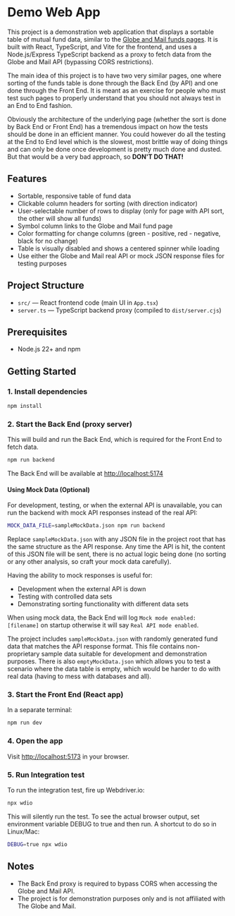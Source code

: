 
# Demo Web App

This project is a demonstration web application that displays a sortable table of mutual fund data, similar to the [Globe and Mail funds pages](https://www.theglobeandmail.com/investing/markets/funds/). It is built with React, TypeScript, and Vite for the frontend, and uses a Node.js/Express TypeScript backend as a proxy to fetch data from the Globe and Mail API (bypassing CORS restrictions).

The main idea of this project is to have two very similar pages, one where sorting of the funds table is done through the Back End (by API) and one done through the Front End. It is meant as an exercise for people who must test such pages to properly understand that you should not always test in an End to End fashion.

Obviously the architecture of the underlying page (whether the sort is done by Back End or Front End) has a tremendous impact on how the tests should be done in an efficient manner. You could however do all the testing at the End to End level which is the slowest, most brittle way of doing things and can only be done once development is pretty much done and dusted. But that would be a very bad approach, so **DON'T DO THAT!**

## Features

- Sortable, responsive table of fund data
- Clickable column headers for sorting (with direction indicator)
- User-selectable number of rows to display (only for page with API sort, the other will show all funds)
- Symbol column links to the Globe and Mail fund page
- Color formatting for change columns (green - positive, red - negative, black for no change)
- Table is visually disabled and shows a centered spinner while loading
- Use either the Globe and Mail real API or mock JSON response files for testing purposes

## Project Structure

- `src/` — React frontend code (main UI in `App.tsx`)
- `server.ts` — TypeScript backend proxy (compiled to `dist/server.cjs`)

## Prerequisites

- Node.js 22+ and npm

## Getting Started

### 1. Install dependencies

```sh
npm install
```

### 2. Start the Back End (proxy server)

This will build and run the Back End, which is required for the Front End to fetch data.

```sh
npm run backend
```

The Back End will be available at <http://localhost:5174>

#### Using Mock Data (Optional)

For development, testing, or when the external API is unavailable, you can run the backend with mock API responses instead of the real API:

```sh
MOCK_DATA_FILE=sampleMockData.json npm run backend
```

Replace `sampleMockData.json` with any JSON file in the project root that has the same structure as the API response. Any time the API is hit, the content of this JSON file will be sent, there is no actual logic being done (no sorting or any other analysis, so craft your mock data carefully).

Having the ability to mock responses is useful for:

- Development when the external API is down
- Testing with controlled data sets
- Demonstrating sorting functionality with different data sets

When using mock data, the Back End will log `Mock mode enabled: [filename]` on startup otherwise it will say `Real API mode enabled`.

The project includes `sampleMockData.json` with randomly generated fund data that matches the API response format. This file contains non-proprietary sample data suitable for development and demonstration purposes. There is also `emptyMockData.json` which allows you to test a scenario where the data table is empty, which would be harder to do with real data (having to mess with databases and all).

### 3. Start the Front End (React app)

In a separate terminal:

```sh
npm run dev
```

### 4. Open the app

Visit [http://localhost:5173](http://localhost:5173) in your browser.

### 5. Run Integration test

To run the integration test, fire up Webdriver.io:

```bash
npx wdio
```

This will silently run the test. To see the actual browser output, set environment variable DEBUG to true and then run. A shortcut to do so in Linux/Mac:

```bash
DEBUG=true npx wdio
```

## Notes

- The Back End proxy is required to bypass CORS when accessing the Globe and Mail API.
- The project is for demonstration purposes only and is not affiliated with The Globe and Mail.
